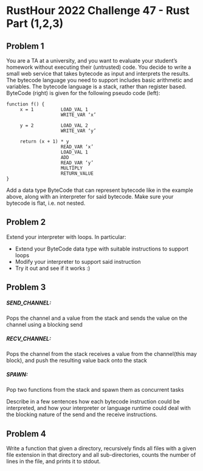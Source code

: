 # RustHour 2022 Challenge 47 - Rust Part (1,2,3)

## Problem 1

You are a TA at a university, and you want to evaluate your student’s homework without executing their (untrusted) code. You decide to write a small web service that takes bytecode as input and interprets the results.
The bytecode language you need to support includes basic arithmetic and variables. The bytecode language is a stack, rather than register based.
ByteCode (right) is given for the following pseudo code (left):

```
function f() {
     x = 1          LOAD_VAL 1
                    WRITE_VAR ‘x’

     y = 2          LOAD_VAL 2
                    WRITE_VAR ‘y’

     return (x + 1) * y
                    READ_VAR ‘x’
                    LOAD_VAL 1
                    ADD
                    READ_VAR ‘y’
                    MULTIPLY
                    RETURN_VALUE
}
```

Add a data type ByteCode that can represent bytecode like in the example above, along with an interpreter for said bytecode. Make sure your bytecode is flat, i.e. not nested.

## Problem 2

Extend your interpreter with loops. In particular:

- Extend your ByteCode data type with suitable instructions to support loops
- Modify your interpreter to support said instruction
- Try it out and see if it works :)

## Problem 3

##### SEND_CHANNEL:

Pops the channel and a value from the stack and sends the value on the channel using a blocking send

##### RECV_CHANNEL:

Pops the channel from the stack receives a value from the channel(this may block), and push the resulting value back onto the stack

##### SPAWN:

Pop two functions from the stack and spawn them as concurrent tasks

Describe in a few sentences how each bytecode instruction could be interpreted, and how your interpreter or language runtime could deal with the blocking nature of the send and the receive instructions.

## Problem 4

Write a function that given a directory, recursively finds all files with a given file extension in that directory and all sub-directories, counts the number of lines in the file, and prints it to stdout.
